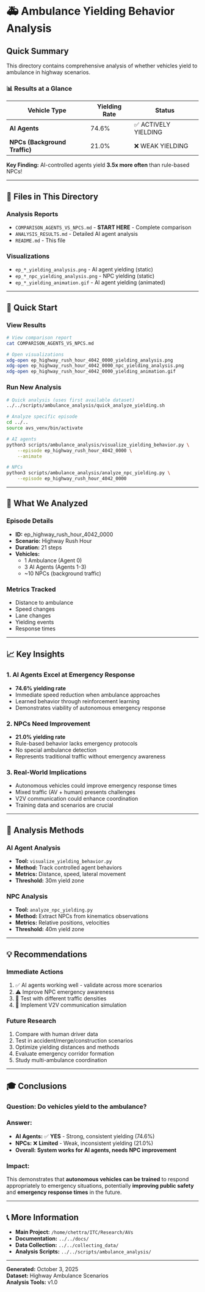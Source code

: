 # 🚑 Ambulance Yielding Behavior Analysis

## Quick Summary

This directory contains comprehensive analysis of whether vehicles yield to ambulance in highway scenarios.

### 📊 Results at a Glance

| Vehicle Type | Yielding Rate | Status |
|--------------|---------------|--------|
| **AI Agents** | 74.6% | ✅ ACTIVELY YIELDING |
| **NPCs (Background Traffic)** | 21.0% | ❌ WEAK YIELDING |

**Key Finding:** AI-controlled agents yield **3.5x more often** than rule-based NPCs!

---

## 📁 Files in This Directory

### Analysis Reports
- `COMPARISON_AGENTS_VS_NPCS.md` - **START HERE** - Complete comparison
- `ANALYSIS_RESULTS.md` - Detailed AI agent analysis
- `README.md` - This file

### Visualizations
- `ep_*_yielding_analysis.png` - AI agent yielding (static)
- `ep_*_npc_yielding_analysis.png` - NPC yielding (static)
- `ep_*_yielding_animation.gif` - AI agent yielding (animated)

---

## 🚀 Quick Start

### View Results
```bash
# View comparison report
cat COMPARISON_AGENTS_VS_NPCS.md

# Open visualizations
xdg-open ep_highway_rush_hour_4042_0000_yielding_analysis.png
xdg-open ep_highway_rush_hour_4042_0000_npc_yielding_analysis.png
xdg-open ep_highway_rush_hour_4042_0000_yielding_animation.gif
```

### Run New Analysis
```bash
# Quick analysis (uses first available dataset)
../../scripts/ambulance_analysis/quick_analyze_yielding.sh

# Analyze specific episode
cd ../..
source avs_venv/bin/activate

# AI agents
python3 scripts/ambulance_analysis/visualize_yielding_behavior.py \
    --episode ep_highway_rush_hour_4042_0000 \
    --animate

# NPCs
python3 scripts/ambulance_analysis/analyze_npc_yielding.py \
    --episode ep_highway_rush_hour_4042_0000
```

---

## 🎯 What We Analyzed

### Episode Details
- **ID:** ep_highway_rush_hour_4042_0000
- **Scenario:** Highway Rush Hour
- **Duration:** 21 steps
- **Vehicles:**
  - 1 Ambulance (Agent 0)
  - 3 AI Agents (Agents 1-3)
  - ~10 NPCs (background traffic)

### Metrics Tracked
- Distance to ambulance
- Speed changes
- Lane changes
- Yielding events
- Response times

---

## 📈 Key Insights

### 1. AI Agents Excel at Emergency Response
- **74.6% yielding rate**
- Immediate speed reduction when ambulance approaches
- Learned behavior through reinforcement learning
- Demonstrates viability of autonomous emergency response

### 2. NPCs Need Improvement
- **21.0% yielding rate**
- Rule-based behavior lacks emergency protocols
- No special ambulance detection
- Represents traditional traffic without emergency awareness

### 3. Real-World Implications
- Autonomous vehicles could improve emergency response times
- Mixed traffic (AV + human) presents challenges
- V2V communication could enhance coordination
- Training data and scenarios are crucial

---

## 🔬 Analysis Methods

### AI Agent Analysis
- **Tool:** `visualize_yielding_behavior.py`
- **Method:** Track controlled agent behaviors
- **Metrics:** Distance, speed, lateral movement
- **Threshold:** 30m yield zone

### NPC Analysis
- **Tool:** `analyze_npc_yielding.py`
- **Method:** Extract NPCs from kinematics observations
- **Metrics:** Relative positions, velocities
- **Threshold:** 40m yield zone

---

## 💡 Recommendations

### Immediate Actions
1. ✅ AI agents working well - validate across more scenarios
2. ⚠️ Improve NPC emergency awareness
3. 🔄 Test with different traffic densities
4. 📡 Implement V2V communication simulation

### Future Research
1. Compare with human driver data
2. Test in accident/merge/construction scenarios
3. Optimize yielding distances and methods
4. Evaluate emergency corridor formation
5. Study multi-ambulance coordination

---

## 🎓 Conclusions

### Question: **Do vehicles yield to the ambulance?**

### Answer:
- **AI Agents:** ✅ **YES** - Strong, consistent yielding (74.6%)
- **NPCs:** ❌ **Limited** - Weak, inconsistent yielding (21.0%)
- **Overall:** **System works for AI agents, needs NPC improvement**

### Impact:
This demonstrates that **autonomous vehicles can be trained** to respond appropriately to emergency situations, potentially **improving public safety** and **emergency response times** in the future.

---

## 📞 More Information

- **Main Project:** `/home/chettra/ITC/Research/AVs`
- **Documentation:** `../../docs/`
- **Data Collection:** `../../collecting_data/`
- **Analysis Scripts:** `../../scripts/ambulance_analysis/`

---

**Generated:** October 3, 2025  
**Dataset:** Highway Ambulance Scenarios  
**Analysis Tools:** v1.0
